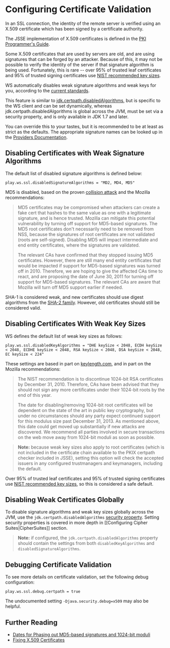 <!--- Copyright (C) 2009-2016 Typesafe Inc. <http://www.typesafe.com> -->
# Configuring Certificate Validation

In an SSL connection, the identity of the remote server is verified using an X.509 certificate which has been signed by a certificate authority.

The JSSE implementation of X.509 certificates is defined in the [PKI Programmer's Guide](https://docs.oracle.com/javase/8/docs/technotes/guides/security/certpath/CertPathProgGuide.html).

Some X.509 certificates that are used by servers are old, and are using signatures that can be forged by an attacker.  Because of this, it may not be possible to verify the identity of the server if that signature algorithm is being used.  Fortunately, this is rare -- over 95% of trusted leaf certificates and 95% of trusted signing certificates use [NIST recommended key sizes](http://csrc.nist.gov/publications/nistpubs/800-131A/sp800-131A.pdf).

WS automatically disables weak signature algorithms and weak keys for you, according to the [current standards](http://simsmi.blogspot.com/2012/04/nist-security-strength-time-frames.html).

This feature is similar to [jdk.certpath.disabledAlgorithms](http://simsmi.blogspot.com/2013/11/harness-ssl-and-jsse-key-size-control.html), but is specific to the WS client and can be set dynamically, whereas jdk.certpath.disabledAlgorithms is global across the JVM, must be set via a security property, and is only available in JDK 1.7 and later.

You can override this to your tastes, but it is recommended to be at least as strict as the defaults.  The appropriate signature names can be looked up in the [Providers Documentation](https://docs.oracle.com/javase/8/docs/technotes/guides/security/SunProviders.html).

## Disabling Certificates with Weak Signature Algorithms

The default list of disabled signature algorithms is defined below:

```
play.ws.ssl.disabledSignatureAlgorithms = "MD2, MD4, MD5"
```

MD5 is disabled, based on the proven [collision attack](https://www.win.tue.nl/hashclash/rogue-ca/) and the Mozilla recommendations:

> MD5 certificates may be compromised when attackers can create a fake cert that hashes to the same value as one with a legitimate signature, and is hence trusted. Mozilla can mitigate this potential vulnerability by turning off support for MD5-based signatures. The MD5 root certificates don't necessarily need to be removed from NSS, because the signatures of root certificates are not validated (roots are self-signed). Disabling MD5 will impact intermediate and end entity certificates, where the signatures are validated.
>
> The relevant CAs have confirmed that they stopped issuing MD5 certificates. However, there are still many end entity certificates that would be impacted if support for MD5-based signatures was turned off in 2010. Therefore, we are hoping to give the affected CAs time to react, and are proposing the date of June 30, 2011 for turning off support for MD5-based signatures. The relevant CAs are aware that Mozilla will turn off MD5 support earlier if needed.

SHA-1 is considered weak, and new certificates should use digest algorithms from the [SHA-2 family](https://en.wikipedia.org/wiki/SHA-2).  However, old certificates should still be considered valid.

## Disabling Certificates With Weak Key Sizes

WS defines the default list of weak key sizes as follows:

```
play.ws.ssl.disabledKeyAlgorithms = "DHE keySize < 2048, ECDH keySize < 2048, ECDHE keySize < 2048, RSA keySize < 2048, DSA keySize < 2048, EC keySize < 224"
```

These settings are based in part on [keylength.com](https://www.keylength.com/), and in part on the Mozilla recommendations:

> The NIST recommendation is to discontinue 1024-bit RSA certificates by December 31, 2010. Therefore, CAs have been advised that they should not sign any more certificates under their 1024-bit roots by the end of this year.
>
> The date for disabling/removing 1024-bit root certificates will be dependent on the state of the art in public key cryptography, but under no circumstances should any party expect continued support for this modulus size past December 31, 2013. As mentioned above, this date could get moved up substantially if new attacks are discovered. We recommend all parties involved in secure transactions on the web move away from 1024-bit moduli as soon as possible.

> **Note:** because weak key sizes also apply to root certificates (which is not included in the certificate chain available to the PKIX certpath checker included in JSSE), setting this option will check the accepted issuers in any configured trustmanagers and keymanagers, including the default.

Over 95% of trusted leaf certificates and 95% of trusted signing certificates use [NIST recommended key sizes](http://csrc.nist.gov/publications/nistpubs/800-131A/sp800-131A.pdf), so this is considered a safe default.

## Disabling Weak Certificates Globally

To disable signature algorithms and weak key sizes globally across the JVM, use the `jdk.certpath.disabledAlgorithms` [security property](http://simsmi.blogspot.com/2011/07/java-se-7-release-security-enhancements.html).  Setting security properties is covered in more depth in [[Configuring Cipher Suites|CipherSuites]] section.

> **Note:** if configured, the `jdk.certpath.disabledAlgorithms` property should contain the settings from both `disabledKeyAlgorithms` and `disabledSignatureAlgorithms`.

## Debugging Certificate Validation

To see more details on certificate validation, set the following debug configuration:

```
play.ws.ssl.debug.certpath = true
```

The undocumented setting `-Djava.security.debug=x509` may also be helpful.

## Further Reading

* [Dates for Phasing out MD5-based signatures and 1024-bit moduli](https://wiki.mozilla.org/CA:MD5and1024)
* [Fixing X.509 Certificates](https://tersesystems.com/2014/03/20/fixing-x509-certificates/)
